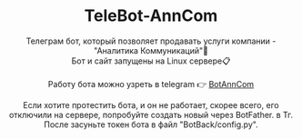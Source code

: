 <h1 align="center">TeleBot-AnnCom</h1>
<p align="center">
Телеграм бот, который позволяет продавать услуги компании - "Аналитика Коммуникаций"💼<br>
Бот и сайт запущены на Linux сервере📋<br><br>
Работу бота можно узреть в telegram 👉 <a href="https://t.me/practicIST_bot" target="_blank">BotAnnCom</a>
</p>

<p align="center">
Если хотите протестить бота, и он не работает, скорее всего, его отключили на сервере, попробуйте создать новый через BotFather. в Тг.<br>
После засуньте токен бота в файл "BotBack/config.py".<br><br>
</p>
